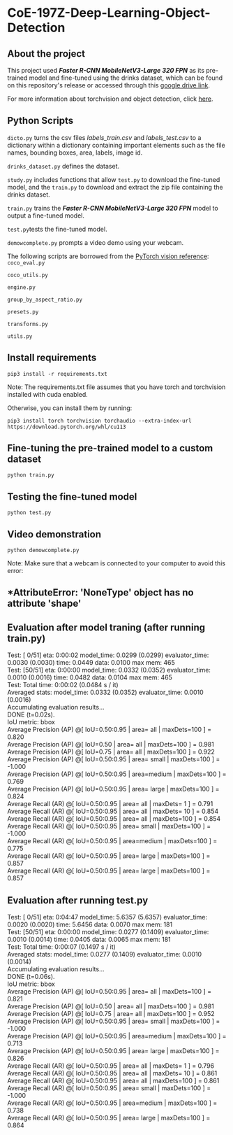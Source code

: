 # CoE-197Z-Deep-Learning-Object-Detection

## About the project
This project used ***Faster R-CNN MobileNetV3-Large 320 FPN*** as its pre-trained model and fine-tuned using the drinks dataset, which can be found on this repository's release or accessed through this [google drive link](https://drive.google.com/file/d/1AdMbVK110IKLG7wJKhga2N2fitV1bVPA/view?usp=sharing). 

For more information about torchvision and object detection, click [here](https://github.com/pytorch/vision/tree/main/references/detection).

## Python Scripts

``dicto.py`` turns the csv files *labels_train.csv* and *labels_test.csv* to a dictionary within a dictionary containing important elements such as the file names, bounding boxes, area, labels, image id.  

``drinks_dataset.py`` defines the dataset.  

``study.py`` includes functions that allow ``test.py`` to download the fine-tuned model, and the ``train.py`` to download and extract the zip file containing the drinks dataset.  

``train.py`` trains the ***Faster R-CNN MobileNetV3-Large 320 FPN*** model to output a fine-tuned model.  

``test.py``tests the fine-tuned model.  

``demowcomplete.py`` prompts a video demo using your webcam.  

The following scripts are borrowed from the [PyTorch vision reference](https://github.com/pytorch/vision/tree/main/references/detection):  
``coco_eval.py``

``coco_utils.py``

``engine.py``

``group_by_aspect_ratio.py``

``presets.py``

``transforms.py``

``utils.py``



## Install requirements
```
pip3 install -r requirements.txt
```
Note: The requirements.txt file assumes that you have torch and torchvision installed with cuda enabled.

Otherwise, you can install them by running:

```
pip3 install torch torchvision torchaudio --extra-index-url https://download.pytorch.org/whl/cu113
```
## Fine-tuning the pre-trained model to a custom dataset
```
python train.py
```

## Testing the fine-tuned model
```
python test.py
```

## Video demonstration
```
python demowcomplete.py
```
Note: Make sure that a webcam is connected to your computer to avoid this error:  

*AttributeError: 'NoneType' object has no attribute 'shape'
--
## Evaluation after model traning (after running train.py)
Test:  [ 0/51]  eta: 0:00:02  model_time: 0.0299 (0.0299)  evaluator_time: 0.0030 (0.0030)  time: 0.0449  data: 0.0100  max mem: 465  
Test:  [50/51]  eta: 0:00:00  model_time: 0.0332 (0.0352)  evaluator_time: 0.0010 (0.0016)  time: 0.0482  data: 0.0104  max mem: 465  
Test: Total time: 0:00:02 (0.0484 s / it)  
Averaged stats: model_time: 0.0332 (0.0352)  evaluator_time: 0.0010 (0.0016)  
Accumulating evaluation results...  
DONE (t=0.02s).  
IoU metric: bbox  
 Average Precision  (AP) @[ IoU=0.50:0.95 | area=   all | maxDets=100 ] = 0.820  
 Average Precision  (AP) @[ IoU=0.50      | area=   all | maxDets=100 ] = 0.981  
 Average Precision  (AP) @[ IoU=0.75      | area=   all | maxDets=100 ] = 0.922  
 Average Precision  (AP) @[ IoU=0.50:0.95 | area= small | maxDets=100 ] = -1.000  
 Average Precision  (AP) @[ IoU=0.50:0.95 | area=medium | maxDets=100 ] = 0.769  
 Average Precision  (AP) @[ IoU=0.50:0.95 | area= large | maxDets=100 ] = 0.824  
 Average Recall     (AR) @[ IoU=0.50:0.95 | area=   all | maxDets=  1 ] = 0.791  
 Average Recall     (AR) @[ IoU=0.50:0.95 | area=   all | maxDets= 10 ] = 0.854  
 Average Recall     (AR) @[ IoU=0.50:0.95 | area=   all | maxDets=100 ] = 0.854  
 Average Recall     (AR) @[ IoU=0.50:0.95 | area= small | maxDets=100 ] = -1.000  
 Average Recall     (AR) @[ IoU=0.50:0.95 | area=medium | maxDets=100 ] = 0.775  
 Average Recall     (AR) @[ IoU=0.50:0.95 | area= large | maxDets=100 ] = 0.857  
 Average Recall     (AR) @[ IoU=0.50:0.95 | area= large | maxDets=100 ] = 0.857  

## Evaluation after running test.py

Test:  [ 0/51]  eta: 0:04:47  model_time: 5.6357 (5.6357)  evaluator_time: 0.0020 (0.0020)  time: 5.6456  data: 0.0070  max mem: 181  
Test:  [50/51]  eta: 0:00:00  model_time: 0.0277 (0.1409)  evaluator_time: 0.0010 (0.0014)  time: 0.0405  data: 0.0065  max mem: 181  
Test: Total time: 0:00:07 (0.1497 s / it)  
Averaged stats: model_time: 0.0277 (0.1409)  evaluator_time: 0.0010 (0.0014)  
Accumulating evaluation results...  
DONE (t=0.06s).  
IoU metric: bbox  
 Average Precision  (AP) @[ IoU=0.50:0.95 | area=   all | maxDets=100 ] = 0.821  
 Average Precision  (AP) @[ IoU=0.50      | area=   all | maxDets=100 ] = 0.981  
 Average Precision  (AP) @[ IoU=0.75      | area=   all | maxDets=100 ] = 0.952  
 Average Precision  (AP) @[ IoU=0.50:0.95 | area= small | maxDets=100 ] = -1.000  
 Average Precision  (AP) @[ IoU=0.50:0.95 | area=medium | maxDets=100 ] = 0.713  
 Average Precision  (AP) @[ IoU=0.50:0.95 | area= large | maxDets=100 ] = 0.826  
 Average Recall     (AR) @[ IoU=0.50:0.95 | area=   all | maxDets=  1 ] = 0.796  
 Average Recall     (AR) @[ IoU=0.50:0.95 | area=   all | maxDets= 10 ] = 0.861  
 Average Recall     (AR) @[ IoU=0.50:0.95 | area=   all | maxDets=100 ] = 0.861  
 Average Recall     (AR) @[ IoU=0.50:0.95 | area= small | maxDets=100 ] = -1.000  
 Average Recall     (AR) @[ IoU=0.50:0.95 | area=medium | maxDets=100 ] = 0.738  
 Average Recall     (AR) @[ IoU=0.50:0.95 | area= large | maxDets=100 ] = 0.864  
